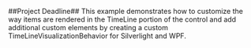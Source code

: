 ##Project Deadline##
This example demonstrates how to customize the way items are rendered in the TimeLine portion of the control and add additional custom elements by creating a custom TimeLineVisualizationBehavior for Silverlight and WPF.